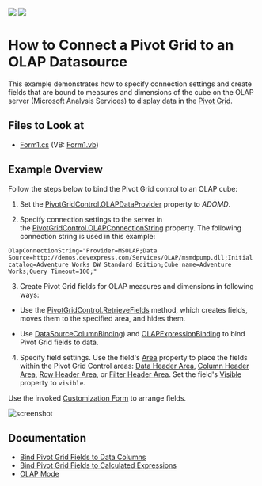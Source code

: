<!-- default badges list -->
[![](https://img.shields.io/badge/Open_in_DevExpress_Support_Center-FF7200?style=flat-square&logo=DevExpress&logoColor=white)](https://supportcenter.devexpress.com/ticket/details/T344546)
[![](https://img.shields.io/badge/📖_How_to_use_DevExpress_Examples-e9f6fc?style=flat-square)](https://docs.devexpress.com/GeneralInformation/403183)
<!-- default badges end -->

# How to Connect a Pivot Grid to an OLAP Datasource

This example demonstrates how to specify connection settings and create fields that are bound to measures and dimensions of the cube on the OLAP server (Microsoft Analysis Services) to display data in the [Pivot Grid](https://docs.devexpress.com/WindowsForms/3409/controls-and-libraries/pivot-grid). 

<!-- default file list -->
## Files to Look at

* [Form1.cs](./CS/WinOlapRetrieveFieldsExample/Form1.cs) (VB: [Form1.vb](./VB/WinOlapRetrieveFieldsExample/Form1.vb))
<!-- default file list end -->

## Example Overview

Follow the steps below to bind the Pivot Grid control to an OLAP cube:

1. Set the [PivotGridControl.OLAPDataProvider](https://docs.devexpress.com/WindowsForms/DevExpress.XtraPivotGrid.PivotGridControl.OLAPDataProvider) property to  _ADOMD_.

2. Specify connection settings to the server in the [PivotGridControl.OLAPConnectionString](https://docs.devexpress.com/WindowsForms/DevExpress.XtraPivotGrid.PivotGridControl.OLAPConnectionString) property. The following connection string is used in this example:

```
OlapConnectionString="Provider=MSOLAP;Data Source=http://demos.devexpress.com/Services/OLAP/msmdpump.dll;Initial catalog=Adventure Works DW Standard Edition;Cube name=Adventure Works;Query Timeout=100;"
``` 

3. Create Pivot Grid fields for OLAP measures and dimensions in following ways: 

- Use the [PivotGridControl.RetrieveFields](https://docs.devexpress.com/WindowsForms/DevExpress.XtraPivotGrid.PivotGridControl.RetrieveFields(DevExpress.XtraPivotGrid.PivotArea-System.Boolean)) method, which creates fields, moves them to the specified area, and hides them.

- Use [DataSourceColumnBinding](https://docs.devexpress.com/WindowsForms/DevExpress.XtraPivotGrid.DataSourceColumnBinding)) and [OLAPExpressionBinding](https://docs.devexpress.com/WindowsForms/DevExpress.XtraPivotGrid.OLAPExpressionBinding) to bind Pivot Grid fields to data.

4. Specify field settings. Use the field's [Area](https://docs.devexpress.com/CoreLibraries/DevExpress.XtraPivotGrid.PivotGridFieldBase.Area) property to place the fields within the Pivot Grid Control areas: [Data Header Area](https://docs.devexpress.com/WindowsForms/1688/controls-and-libraries/pivot-grid/ui-elements/data-header-area), [Column Header Area](https://docs.devexpress.com/WindowsForms/1686/controls-and-libraries/pivot-grid/ui-elements/column-header-area), [Row Header Area](https://docs.devexpress.com/WindowsForms/1685/controls-and-libraries/pivot-grid/ui-elements/row-header-area), or [Filter Header Area](https://docs.devexpress.com/WindowsForms/1684/controls-and-libraries/pivot-grid/ui-elements/filter-header-area). Set the field's [Visible](https://docs.devexpress.com/CoreLibraries/DevExpress.XtraPivotGrid.PivotGridFieldBase.Visible) property to `visible`.

Use the invoked [Customization Form](https://docs.devexpress.com/WindowsForms/1805) to arrange fields.

![screenshot](images/screenshot.png)

## Documentation

- [Bind Pivot Grid Fields to Data Columns](https://docs.devexpress.com/WindowsForms/401376/controls-and-libraries/pivot-grid/binding-to-data/bind-pivot-grid-fields-to-data-columns?v=22.1)
- [Bind Pivot Grid Fields to Calculated Expressions](https://docs.devexpress.com/WindowsForms/1799/controls-and-libraries/pivot-grid/binding-to-data/bind-pivot-grid-fields-to-calculated-expressions?v=22.1)
- [OLAP Mode](https://docs.devexpress.com/CoreLibraries/403809/devexpress-pivot-grid-core-library/pivot-grid-modes/olap-mode?v=22.1)

